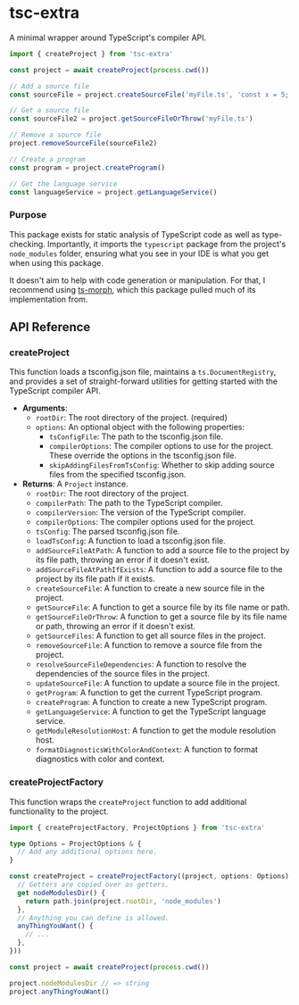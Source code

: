 # tsc-extra

A minimal wrapper around TypeScript's compiler API.

```ts
import { createProject } from 'tsc-extra'

const project = await createProject(process.cwd())

// Add a source file
const sourceFile = project.createSourceFile('myFile.ts', 'const x = 5;')

// Get a source file
const sourceFile2 = project.getSourceFileOrThrow('myFile.ts')

// Remove a source file
project.removeSourceFile(sourceFile2)

// Create a program
const program = project.createProgram()

// Get the language service
const languageService = project.getLanguageService()
```

### Purpose

This package exists for static analysis of TypeScript code as well as type-checking. Importantly, it imports the `typescript` package from the project's `node_modules` folder, ensuring what you see in your IDE is what you get when using this package.

It doesn't aim to help with code generation or manipulation. For that, I recommend using [ts-morph](https://ts-morph.com/), which this package pulled much of its implementation from.

## API Reference

### createProject

This function loads a tsconfig.json file, maintains a `ts.DocumentRegistry`, and provides a set of straight-forward utilities for getting started with the TypeScript compiler API.

- **Arguments**:
  - `rootDir`: The root directory of the project. (required)
  - `options`: An optional object with the following properties:
    - `tsConfigFile`: The path to the tsconfig.json file.
    - `compilerOptions`: The compiler options to use for the project. These override the options in the tsconfig.json file.
    - `skipAddingFilesFromTsConfig`: Whether to skip adding source files from the specified tsconfig.json.
- **Returns**: A `Project` instance.
  - `rootDir`: The root directory of the project.
  - `compilerPath`: The path to the TypeScript compiler.
  - `compilerVersion`: The version of the TypeScript compiler.
  - `compilerOptions`: The compiler options used for the project.
  - `tsConfig`: The parsed tsconfig.json file.
  - `loadTsConfig`: A function to load a tsconfig.json file.
  - `addSourceFileAtPath`: A function to add a source file to the project by its file path, throwing an error if it doesn't exist.
  - `addSourceFileAtPathIfExists`: A function to add a source file to the project by its file path if it exists.
  - `createSourceFile`: A function to create a new source file in the project.
  - `getSourceFile`: A function to get a source file by its file name or path.
  - `getSourceFileOrThrow`: A function to get a source file by its file name or path, throwing an error if it doesn't exist.
  - `getSourceFiles`: A function to get all source files in the project.
  - `removeSourceFile`: A function to remove a source file from the project.
  - `resolveSourceFileDependencies`: A function to resolve the dependencies of the source files in the project.
  - `updateSourceFile`: A function to update a source file in the project.
  - `getProgram`: A function to get the current TypeScript program.
  - `createProgram`: A function to create a new TypeScript program.
  - `getLanguageService`: A function to get the TypeScript language service.
  - `getModuleResolutionHost`: A function to get the module resolution host.
  - `formatDiagnosticsWithColorAndContext`: A function to format diagnostics with color and context.

### createProjectFactory

This function wraps the `createProject` function to add additional functionality to the project.

```ts
import { createProjectFactory, ProjectOptions } from 'tsc-extra'

type Options = ProjectOptions & {
  // Add any additional options here.
}

const createProject = createProjectFactory((project, options: Options) => ({
  // Getters are copied over as getters.
  get nodeModulesDir() {
    return path.join(project.rootDir, 'node_modules')
  },
  // Anything you can define is allowed.
  anyThingYouWant() {
    // ...
  },
}))

const project = await createProject(process.cwd())

project.nodeModulesDir // => string
project.anyThingYouWant()
```
